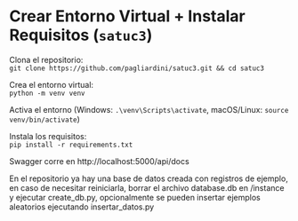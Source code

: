 # Crear Entorno Virtual + Instalar Requisitos (`satuc3`)

Clona el repositorio:  
`git clone https://github.com/pagliardini/satuc3.git && cd satuc3`  

Crea el entorno virtual:  
`python -m venv venv`  

Activa el entorno (Windows: `.\venv\Scripts\activate`, macOS/Linux: `source venv/bin/activate`)  

Instala los requisitos:  
`pip install -r requirements.txt`

Swagger corre en http://localhost:5000/api/docs

En el repositorio ya hay una base de datos creada con registros de ejemplo, en caso de necesitar reiniciarla, borrar el archivo database.db en /instance y ejecutar create_db.py, opcionalmente se pueden insertar ejemplos aleatorios ejecutando insertar_datos.py
